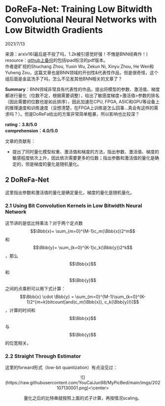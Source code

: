 # DoReFa-Net: Training Low Bitwidth Convolutional Neural Networks with Low Bitwidth Gradients  

2021/7/13  

来源：arxiv16(最后是不投了吗，1.2k被引感觉好强！不愧是BNN经典作！)  
resource：[github上备份](https://github.com/YouCaiJun98/YouCaiJun98.github.io/blob/master/articles/ModelCompression/BNN/DoReFa-net.pdf)的包括ipad标注的pdf版本。  
作者是旷视的Shuchang Zhou, Yuxin Wu, Zekun Ni, Xinyu Zhou, He Wen和Yuheng Zou，这篇文章也是BNN领域的开创性&代表性作品，但是很奇怪，这个组后面是金盆洗手了吗，怎么不见发其他BNN相关的文章了？  

**Summary**：BNN领域非常具有代表性的作品，提出将模型的参数、激活值、梯度都进行量化（位数不定，根据需要调整），给出了敏感度梯度>激活值>参数的排名（因此需要的位数也是如此排序），因此加速在CPU, FPGA, ASIC和GPU等设备上的推理速度和训练速度（没想清楚，在FPGA上训练是怎么回事...真会有这样的需求吗？）。但是DoReFa给出的方案非常简单粗暴，所以影响也比较深？  

**rating：3.8/5.0**  
**comprehension：4.0/5.0**  

文章的贡献有：  
* 提出了同时量化模型权重、激活值和梯度的方法，指出参数、激活值、梯度的敏感程度依次上升，因此依次需要更多的位数；指出参数和激活值的量化是确定的，但是梯度的量化是随机量化。    

## 2 DoReFa-Net  
这里指出参数和激活值的量化是确定量化，梯度的量化是随机量化。  

### 2.1 Using Bit Convolution Kernels in Low Bitwidth Neural Network  
这节讲的是低比特乘法？对于两个定点数$$\Bbb{x}= \sum_{m=0}^{M-1}c_m(\Bbb{x})2^m$$和$$\Bbb{y}= \sum_{k=0}^{K-1}c_k(\Bbb{y})2^k$$，那么$$\Bbb{x}$$和$$\Bbb{y}$$之间的点乘积可以用下式计算：$$\Bbb{x} \cdot \Bbb{y} = \sum_{m=0}^{M-1}\sum_{k=0}^{K-1}2^{m+k}bitcount[and(c_m(\Bbb{x}), c_k(\Bbb{y}))]$$，计算的时间和$$\Bbb{x}$$与$$\Bbb{y}$$的位宽相关。  

### 2.2 Straight Through Estimator  
这里的forward形式（low-bit quantization）有点没见过：  

<center>![](https://raw.githubusercontent.com/YouCaiJun98/MyPicBed/main/imgs/202107130001.png)<\center>  

量化之后的比特串就按照上面的式子计算，再按情况scaling。  


